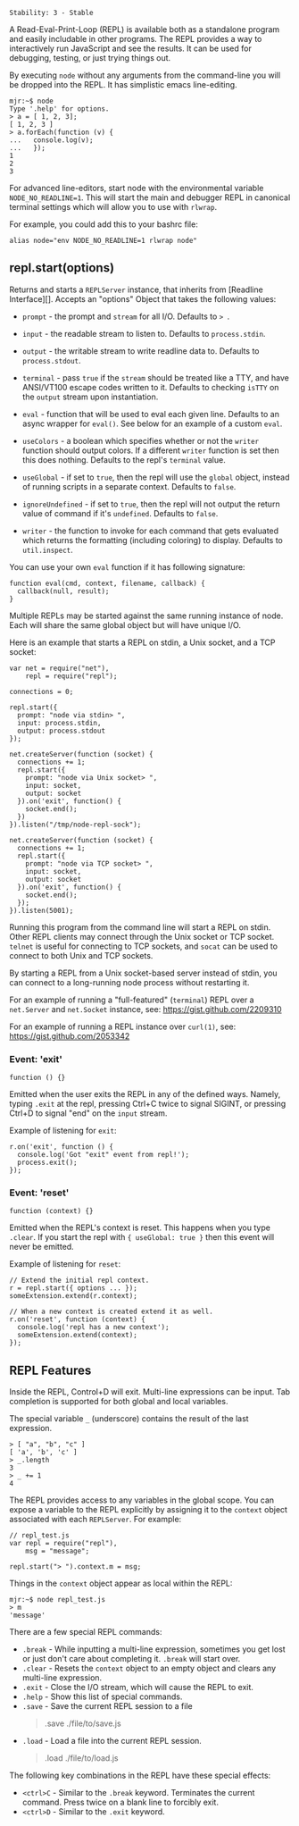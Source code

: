 
    Stability: 3 - Stable

A Read-Eval-Print-Loop (REPL) is available both as a standalone program and
easily includable in other programs. The REPL provides a way to interactively
run JavaScript and see the results.  It can be used for debugging, testing, or
just trying things out.

By executing `node` without any arguments from the command-line you will be
dropped into the REPL. It has simplistic emacs line-editing.

    mjr:~$ node
    Type '.help' for options.
    > a = [ 1, 2, 3];
    [ 1, 2, 3 ]
    > a.forEach(function (v) {
    ...   console.log(v);
    ...   });
    1
    2
    3

For advanced line-editors, start node with the environmental variable
`NODE_NO_READLINE=1`. This will start the main and debugger REPL in canonical
terminal settings which will allow you to use with `rlwrap`.

For example, you could add this to your bashrc file:

    alias node="env NODE_NO_READLINE=1 rlwrap node"


## repl.start(options)

Returns and starts a `REPLServer` instance, that inherits from 
[Readline Interface][]. Accepts an "options" Object that takes 
the following values:

 - `prompt` - the prompt and `stream` for all I/O. Defaults to `> `.

 - `input` - the readable stream to listen to. Defaults to `process.stdin`.

 - `output` - the writable stream to write readline data to. Defaults to
   `process.stdout`.

 - `terminal` - pass `true` if the `stream` should be treated like a TTY, and
   have ANSI/VT100 escape codes written to it. Defaults to checking `isTTY`
   on the `output` stream upon instantiation.

 - `eval` - function that will be used to eval each given line. Defaults to
   an async wrapper for `eval()`. See below for an example of a custom `eval`.

 - `useColors` - a boolean which specifies whether or not the `writer` function
   should output colors. If a different `writer` function is set then this does
   nothing. Defaults to the repl's `terminal` value.

 - `useGlobal` - if set to `true`, then the repl will use the `global` object,
   instead of running scripts in a separate context. Defaults to `false`.

 - `ignoreUndefined` - if set to `true`, then the repl will not output the
   return value of command if it's `undefined`. Defaults to `false`.

 - `writer` - the function to invoke for each command that gets evaluated which
   returns the formatting (including coloring) to display. Defaults to
   `util.inspect`.

You can use your own `eval` function if it has following signature:

    function eval(cmd, context, filename, callback) {
      callback(null, result);
    }

Multiple REPLs may be started against the same running instance of node.  Each
will share the same global object but will have unique I/O.

Here is an example that starts a REPL on stdin, a Unix socket, and a TCP socket:

    var net = require("net"),
        repl = require("repl");

    connections = 0;

    repl.start({
      prompt: "node via stdin> ",
      input: process.stdin,
      output: process.stdout
    });

    net.createServer(function (socket) {
      connections += 1;
      repl.start({
        prompt: "node via Unix socket> ",
        input: socket,
        output: socket
      }).on('exit', function() {
        socket.end();
      })
    }).listen("/tmp/node-repl-sock");

    net.createServer(function (socket) {
      connections += 1;
      repl.start({
        prompt: "node via TCP socket> ",
        input: socket,
        output: socket
      }).on('exit', function() {
        socket.end();
      });
    }).listen(5001);

Running this program from the command line will start a REPL on stdin.  Other
REPL clients may connect through the Unix socket or TCP socket. `telnet` is useful
for connecting to TCP sockets, and `socat` can be used to connect to both Unix and
TCP sockets.

By starting a REPL from a Unix socket-based server instead of stdin, you can
connect to a long-running node process without restarting it.

For an example of running a "full-featured" (`terminal`) REPL over
a `net.Server` and `net.Socket` instance, see: https://gist.github.com/2209310

For an example of running a REPL instance over `curl(1)`,
see: https://gist.github.com/2053342

### Event: 'exit'

`function () {}`

Emitted when the user exits the REPL in any of the defined ways. Namely, typing
`.exit` at the repl, pressing Ctrl+C twice to signal SIGINT, or pressing Ctrl+D
to signal "end" on the `input` stream.

Example of listening for `exit`:

    r.on('exit', function () {
      console.log('Got "exit" event from repl!');
      process.exit();
    });


### Event: 'reset'

`function (context) {}`

Emitted when the REPL's context is reset. This happens when you type `.clear`.
If you start the repl with `{ useGlobal: true }` then this event will never
be emitted.

Example of listening for `reset`:

    // Extend the initial repl context.
    r = repl.start({ options ... });
    someExtension.extend(r.context);

    // When a new context is created extend it as well.
    r.on('reset', function (context) {
      console.log('repl has a new context');
      someExtension.extend(context);
    });


## REPL Features

<!-- type=misc -->

Inside the REPL, Control+D will exit.  Multi-line expressions can be input.
Tab completion is supported for both global and local variables.

The special variable `_` (underscore) contains the result of the last expression.

    > [ "a", "b", "c" ]
    [ 'a', 'b', 'c' ]
    > _.length
    3
    > _ += 1
    4

The REPL provides access to any variables in the global scope. You can expose
a variable to the REPL explicitly by assigning it to the `context` object
associated with each `REPLServer`.  For example:

    // repl_test.js
    var repl = require("repl"),
        msg = "message";

    repl.start("> ").context.m = msg;

Things in the `context` object appear as local within the REPL:

    mjr:~$ node repl_test.js
    > m
    'message'

There are a few special REPL commands:

  - `.break` - While inputting a multi-line expression, sometimes you get lost
    or just don't care about completing it. `.break` will start over.
  - `.clear` - Resets the `context` object to an empty object and clears any
    multi-line expression.
  - `.exit` - Close the I/O stream, which will cause the REPL to exit.
  - `.help` - Show this list of special commands.
  - `.save` - Save the current REPL session to a file
    >.save ./file/to/save.js
  - `.load` - Load a file into the current REPL session.
    >.load ./file/to/load.js

The following key combinations in the REPL have these special effects:

  - `<ctrl>C` - Similar to the `.break` keyword.  Terminates the current
    command.  Press twice on a blank line to forcibly exit.
  - `<ctrl>D` - Similar to the `.exit` keyword.

